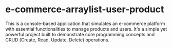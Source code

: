 # e-commerce-arraylist-user-product
This is a console-based application that simulates an e-commerce platform with essential functionalities to manage products and users. It's a simple yet powerful project built to demonstrate core programming concepts and CRUD (Create, Read, Update, Delete) operations.
